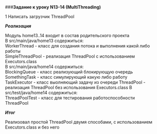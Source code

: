 ###**Задание к уроку N13-14 (MultiThreading)**

1 Написать загрузчик ThreadPool 

***Реализация***

Модуль home13..14 входит в состав родительского проекта  
В src/main/java/home13 содержиться:  
WorkerThread - класс для создания потока и выполнения какой либо работы  
SimpleThreadPool - реализация ThreadPool с использованием Executors.class   
В src/main/java/home14 содержиться:  
BlockingQueue - класс реализующий блокирующую очередь  
SomethingTask - класс симулирующий какую либо работу  
TaskExecutor - класс выолняющий задачу из очереди
ThreadPool - реализация ThreadPool без использования Executors.class
В src/test/java/home14 содержиться:  
ThreadPoolTest - класс для тестирования работоспособности ThreadPool  

***Итог***

Реализовал простой ThreadPool двумя способами, с использованием Executors.class
и без него
 

